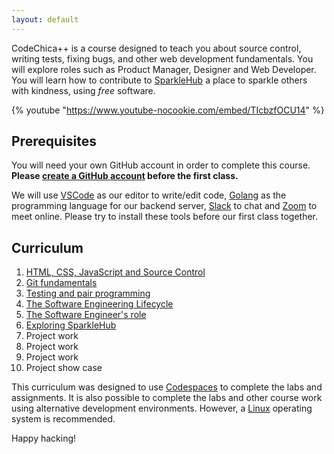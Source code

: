 ```yaml
---
layout: default
---
```


CodeChica++ is a course designed to teach you about source control,
writing tests, fixing bugs, and other web development fundamentals.
You will explore roles such as Product Manager, Designer and Web Developer.
You will learn how to contribute to [SparkleHub](https://sparklehub.herokuapp.com/)
a place to sparkle others with kindness, using *free* software.

{% youtube "https://www.youtube-nocookie.com/embed/TIcbzfOCU14" %}

## Prerequisites

You will need your own GitHub account in order to complete this course.
**Please <a href="https://github.com/signup">create a GitHub account</a> before
the first class.**

We will use <a href="https://code.visualstudio.com/Download">VSCode</a> as our
editor to write/edit code, <a href="https://golang.org/dl/">Golang</a> as the
programming language for our backend server, <a href="https://slack.com/downloads/">Slack</a>
to chat and <a href="https://zoom.us/">Zoom</a> to meet online. Please try to
install these tools before our first class together.

## Curriculum

1. [HTML, CSS, JavaScript and Source Control](lessons/0x01/)
1. [Git fundamentals](lessons/0x02)
1. [Testing and pair programming](lessons/0x03)
1. [The Software Engineering Lifecycle](lessons/0x04)
1. [The Software Engineer's role](lessons/0x05)
1. [Exploring SparkleHub](lessons/0x06)
1. Project work
1. Project work
1. Project work
1. Project show case

This curriculum was designed to use [Codespaces](./guides/github.html#codespaces)
to complete the labs and assignments.
It is also possible to complete the labs and other course work using alternative
development environments. However, a [Linux](./guides/linux.html) operating system
is recommended.

Happy hacking!

[alacritty]: https://github.com/alacritty/alacritty
[chrome]: https://www.google.com/chrome/
[codechica]: https://github.com/CodeChica/
[codespace]: https://github.com/CodeChica/plus-plus/blob/main/doc/guides/codespaces.md#creating-your-codespace
[curriculum]: https://github.com/CodeChica/plus-plus/issues/new/choose
[devtools]: https://developer.chrome.com/docs/devtools/
[discussions]: https://github.com/CodeChica/plus-plus/discussions
[docker]: https://docs.docker.com/get-docker/
[dotfiles]: https://dotfiles.github.io/
[email]: mailto:mo@mokhan.ca&subject=CodeChica++
[git]: https://git-scm.com/
[git_game]: https://learngitbranching.js.org/
[github]: https://github.com/
[integrated_terminal]: https://code.visualstudio.com/docs/editor/integrated-terminal
[learngit]: https://learngitbranching.js.org/
[linux_commit]: https://github.com/torvalds/linux/commit/1da177e4c3f41524e886b7f1b8a0c1fc7321cac2
[organization]: https://github.com/CodeChica
[powershell]: https://docs.microsoft.com/en-us/powershell/
[q-and-a]: https://github.com/CodeChica/plus-plus/discussions/categories/q-a
[scm]:  https://code.visualstudio.com/docs/editor/versioncontrol
[slack]: https://codechica-plus-plus.slack.com/
[terminal.app]: https://en.wikipedia.org/wiki/Terminal_(macOS)
[vscode]: https://code.visualstudio.com/
[youtube]: https://www.youtube.com/playlist?list=PLaZatV79bZCRtD6yCw-goNH5Keh8ovMQp
[zoom]: https://zoom.us/
